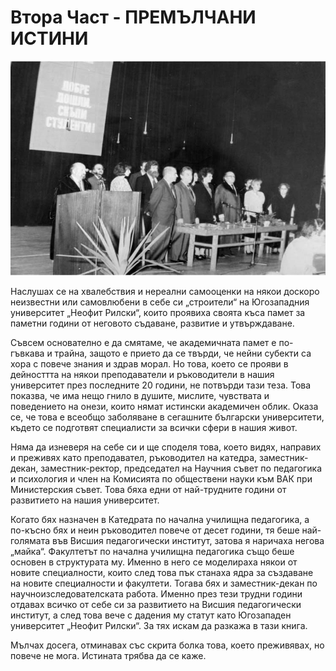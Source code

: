 # Втора Част - ПРЕМЪЛЧАНИ ИСТИНИ

![](media/420d318b2146851f0ddc264cad367c79.jpg)

Наслушах се на хвалебствия и нереални самооценки на някои доскоро неизвестни или
самовлюбени в себе си „строители“ на Югозападния университет „Неофит Рилски“,
които проявиха своята къса памет за паметни години от неговото съдаване,
развитие и утвърждаване.

Съвсем основателно е да смятаме, че академичната памет е по-гъвкава и трайна,
защото е прието да се твърди, че нейни субекти са хора с повече знания и здрав
морал. Но това, което се прояви в дейносттта на някои преподаватели и
ръководители в нашия университет през последните 20 години, не потвърди тази
теза. Това показва, че има нещо гнило в душите, мислите, чувствата и поведението
на онези, които нямат истински академичен облик. Оказа се, че това е всеобщо
заболяване в сегашните български университети, където се подготвят специалисти
за всички сфери в нашия живот.

Няма да изневеря на себе си и ще споделя това, което видях, направих и преживях
като преподавател, ръководител на катедра, заместник-декан, заместник-ректор,
председател на Научния съвет по педагогика и психология и член на Комисията по
обществени науки към ВАК при Министерския съвет. Това бяха едни от най-трудните
години от развитието на нашия университет.

Когато бях назначен в Катедрата по начална училищна педагогика, а по-късно бях и
неин ръководител повече от десет години, тя беше най-голямата във Висшия
педагогически институт, затова я наричаха негова „майка“. Факултетът по начална
училищна педагогика също беше основен в структурата му. Именно в него се
моделираха някои от новите специалности, които след това пък станаха ядра за
създаване на новите специалности и факултети. Тогава бях и заместник-декан по
научноизследователската работа. Именно през тези трудни години отдавах всичко от
себе си за развитието на Висшия педагогически институт, а след това вече с
дадения му статут като Югозападен университет „Неофит Рилски“. За тях искам да
разкажа в тази книга.

Мълчах досега, отминавах със скрита болка това, което преживявах, но повече не
мога. Истината трябва да се каже.


